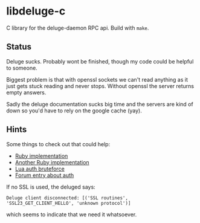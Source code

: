 # libdeluge-c
C library for the deluge-daemon RPC api. Build with `make`.

## Status
Deluge sucks. Probably wont be finished, though my code could be helpful to someone.

Biggest problem is that with openssl sockets we can't read anything as it just gets
stuck reading and never stops. Without openssl the server returns empty answers.

Sadly the deluge documentation sucks big time and the servers are kind of down so
you'd have to rely on the google cache (yay).

## Hints
Some things to check out that could help:
* [Ruby implementation](https://github.com/mikaelwikman/deluge-ruby)
* [Another Ruby implementation](https://github.com/t3hk0d3/deluge-rpc)
* [Lua auth bruteforce](https://svn.nmap.org/nmap-exp/claudiu/scripts/deluge-rpc-brute.nse)
* [Forum entry about auth](http://webcache.googleusercontent.com/search?q=cache:0Y2PUFrK7LAJ:forum.deluge-torrent.org/viewtopic.php%3Ff%3D8%26t%3D47447&client=safari&hl=en&gl=de&strip=1&vwsrc=0)

If no SSL is used, the deluged says:
```
Deluge client disconnected: [('SSL routines', 'SSL23_GET_CLIENT_HELLO', 'unknown protocol')]
```

which seems to indicate that we need it whatsoever.
